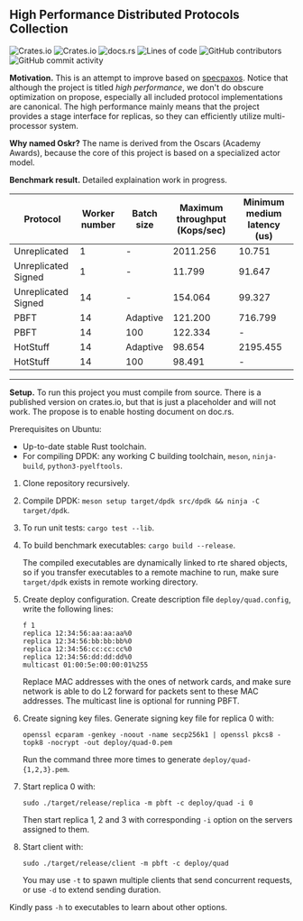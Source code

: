 ## High Performance Distributed Protocols Collection
![Crates.io](https://img.shields.io/crates/v/oskr)
![Crates.io](https://img.shields.io/crates/l/oskr)
![docs.rs](https://img.shields.io/docsrs/oskr)
![Lines of code](https://img.shields.io/tokei/lines/github/sgdxbc/oskr)
![GitHub contributors](https://img.shields.io/github/contributors/sgdxbc/oskr)
![GitHub commit activity](https://img.shields.io/github/commit-activity/m/sgdxbc/oskr)

**Motivation.** This is an attempt to improve based on [specpaxos]. Notice that
although the project is titled *high performance*, we don't do obscure 
optimization on propose, especially all included protocol implementations are 
canonical. The high performance mainly means that the project provides a stage 
interface for replicas, so they can efficiently utilize multi-processor system.

**Why named Oskr?** The name is derived from the Oscars (Academy Awards), 
because the core of this project is based on a specialized actor model.

[specpaxos]: https://github.com/UWSysLab/specpaxos

**Benchmark result.** Detailed explaination work in progress.

|Protocol|Worker number|Batch size|Maximum throughput (Kops/sec)|Minimum medium latency (us)|
|-------------------|---|-----------|-----------|-----------|
|Unreplicated       |1  |-          |2011.256   |10.751     |
|Unreplicated Signed|1  |-          |11.799     |91.647     |
|Unreplicated Signed|14 |-          |154.064    |99.327     |
|PBFT               |14 |Adaptive   |121.200    |716.799    |
|PBFT               |14 |100        |122.334    |-          |
|HotStuff           |14 |Adaptive   |98.654     |2195.455   |
|HotStuff           |14 |100        |98.491     |-          |

----

**Setup.** To run this project you must compile from source. There is a 
published version on crates.io, but that is just a placeholder and will not 
work. The propose is to enable hosting document on doc.rs.

Prerequisites on Ubuntu:
* Up-to-date stable Rust toolchain.
* For compiling DPDK: any working C building toolchain, `meson`, `ninja-build`,
`python3-pyelftools`.


1.  Clone repository recursively.
2.  Compile DPDK: `meson setup target/dpdk src/dpdk && ninja -C target/dpdk`.
3.  To run unit tests: `cargo test --lib`.
4.  To build benchmark executables: `cargo build --release`.

    The compiled executables are dynamically linked to rte shared objects, so if 
    you transfer executables to a remote machine to run, make sure `target/dpdk` 
    exists in remote working directory.
5.  Create deploy configuration. Create description file `deploy/quad.config`,
    write the following lines:
    ```
    f 1
    replica 12:34:56:aa:aa:aa%0
    replica 12:34:56:bb:bb:bb%0
    replica 12:34:56:cc:cc:cc%0
    replica 12:34:56:dd:dd:dd%0
    multicast 01:00:5e:00:00:01%255
    ```
    Replace MAC addresses with the ones of network cards, and make sure network
    is able to do L2 forward for packets sent to these MAC addresses. The 
    multicast line is optional for running PBFT.
6.  Create signing key files. Generate signing key file for replica 0 with:
    ```
    openssl ecparam -genkey -noout -name secp256k1 | openssl pkcs8 -topk8 -nocrypt -out deploy/quad-0.pem
    ```
    Run the command three more times to generate `deploy/quad-{1,2,3}.pem`.
7.  Start replica 0 with:
    ```
    sudo ./target/release/replica -m pbft -c deploy/quad -i 0
    ```
    Then start replica 1, 2 and 3 with corresponding `-i` option on the servers
    assigned to them.
8.  Start client with:
    ```
    sudo ./target/release/client -m pbft -c deploy/quad
    ```
    You may use `-t` to spawn multiple clients that send concurrent requests, or
    use `-d` to extend sending duration.

Kindly pass `-h` to executables to learn about other options.